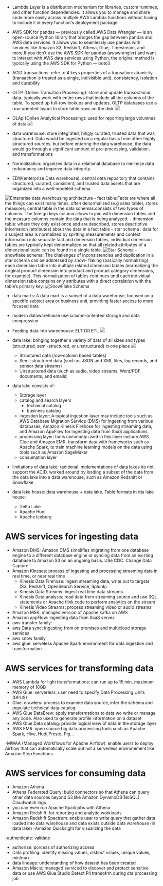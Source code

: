 - Lambda Layer is a distribution mechanism for libraries, custom runtimes, and other function dependencies. It allows you to manage and share code more easily across multiple AWS Lambda functions without having to include it in every function's deployment package
- AWS SDK for pandas — previously called AWS Data Wrangler — is an open-source Python library that bridges the gap between pandas and AWS data services. It allows you to seamlessly use pandas with services like Amazon S3, Redshift, Athena, Glue, Timestream, and more.If you don’t use the AWS SDK for pandas (awswrangler) and want to interact with AWS data services using Python, the original method is typically using the AWS SDK for Python — boto3
- ACID transactions: refer to 4 keys properties of a transation: atomicity (transaction is treated as a single, indivisible unit), consistency, isolation and durability 
- OLTP (Online Transation Processing): store and update *transactional* data. typically work with entire rows that include all the columns of the table. To speed up full-row lookups and updates, OLTP databases use a row-oriented layout to store table rows on the disk
![](../images/OLTP.png)

- OLAp (Onlien Analytical Processing): used for reporting large volumnes of data
![](../images/colum_oritented_layout.png)
- data warehouse: store integrated, hihgly curated, trusted data that was structured. Data would be ingested on a
regular basis from other highly structured sources, but before entering the data warehouse, the
data would go through a significant amount of pre-processing, validation, and transformations
- Normalization: organizes data in a relational database to minimize data redundancy and improve data integrity.
- EDW(enterprise Data warehouse): central data repository that contains structured,
curated, consistent, and trusted data assets that are organized into a well-modeled schema

![Enterprise data warehousing architecture](../images/enterprise_datawarehouse_architecture.png)
    - fact table:Facts are where all the things can exist many times, often denormalized (e.g sales table), stores measures; central table in the data schemas.consists of two types of columns. The foreign keys column allows to join with dimension tables and the measure columns contain the data that is being analyzed.
    - dimension table: where they only exist once and are described, stores descriptive information (attributes) about the data in a fact table
    - star schema : data for a subject area is normalized by splitting measurements and
context information into separate fact and dimension tables, individual dimension tables are
typically kept denormalized so that all related attributes of a dimensional topic can be found in
a single table.
    ![Star Schema](../images/star_schema.png)
    - snowflake schema: The challenges of inconsistencies and duplication in a star schema can be addressed by snow-
flaking (basically normalizing) each dimension table into multiple related dimension tables
(normalizing the original product dimension into product and product category dimensions, for
example). This normalization of tables continues until each individual dimension table contains
only attributes with a direct correlation with the table’s primary key.
    ![SnowFlake Schema](../images/snowflake_schema.png)
- data marts: A data mart is a subset of a data warehouse, focused on a specific subject area or business unit, providing faster access to more focused data
- modern datawarehouse use column-oritented storage and data compression
- Feeding data into wareehouse: ELT OR ETL 
![](../images/ETL.png)

- data lake: bringing together a variety of data of all sizes and types (structured, semi-structured, or unstructured) in one place
![](../images/data_lake.png)
    - Structured data (row-column based tables)
    - Semi-structured data (such as JSON and XML files, log records, and sensor data streams)
    - Unstructured data (such as audio, video streams, Word/PDF documents, and emails)
- data lake consists of: 
    - Storage layer
    - catalog and search layers
        - technical catalog
        - business catalog
    - ingestion layer: A typical ingestion layer may include tools such as AWS Database Migration Service (DMS) for
ingesting from various databases, Amazon Kinesis Firehose for ingesting streaming data, and
Amazon AppFlow for ingesting data from SaaS applications.
    - processing layer: tools commonly used in this layer include AWS Glue and Amazon EMR. transform
data with frameworks such as Apache Spark, to train machine learning models on the data using
tools such as Amazon SageMaker
    - consumption layer
- limitations of data lake: raditional implementations of data lakes do not support the ACID. worked around by loading a subset of the data from the data lake into a data warehouse, such as Amazon Redshift or Snowflake

- data lake house: data warehouse + data lake. Table formats in dta lake house:
    - Delta Lake
    - Apache Hudi
    - Apache Iceberg

# AWS services for ingesting data
- Amazon DMS: Amazon DMS simplifies migrating from one database engine to a different database
engine or syncing data from an existing database to Amazon S3 on an ongoing basis. USe CDC: Change Data Capture
- Amazon Kineses: process of ingesting and processing streaming data in real time, or near real time
    - Kinesis Data Firehose: ingest streaming data, write out to targets (S3, Redshift, OpenSearch Service, Splunk)
    - Kinesis Data Streams: ingest real time data streams
    - Kinesis Data analysis: read data from streaming source and use SQL statements or Apache flink code to perform analytics on the stream
    - Kinesis Video Streams: process streaming video or audio streams
- Amazon MSK: managed version of Apache kafka on AWS
- Amazon appFlow: ingesting data from SaaS serves
- aws transfer family: 
- aws Data sync: ingesting from on premises and multicloud storage services
- aws snow family
- aws glue: serveless Apache Spark environment for data ingestion and transformation

# AWS services for transforming data
- AWS Lambda for light transformations: can run up to 15 min, mazimum memory of 10GB
- AWS Glue: serverless, user need to specify Data Processing Units (DPUS)
- Glue. crawlers: process to examine data source, infer the schema and populate technical data catalog
- AWS Glue DataBrew: apply transformations to data wo write or manage any code. Also used to generate profile information on a dataset
- AWS Glue Data catalog: provide logical view of data in the storage layer
 - AWS EMR: open source big data processing tools such as Apache Spark, Hive, Hudi,Presto, Pig...


-MWAA (Managed Workflows for Apache Airflow): enable users to deploy Airflow that can automatically scale out
not a serverless environement like Amazon Step Functions

# AWS services for consuming  data
- Amazon Athena 
- Athena Federated Query: build connectors so that Athena can query other data sources beyond S3 like Amazon DynamoDB(NoSQL), Cloudwatch logs
- you can even run Apache Sparkjobs with Athena
- Amazon Redshift: for reporting and analytic workloads
- Amazon Redshift Spectrum: enable user to write query that gather data loaded into data warehouse and data exists outside data warehouse (in data lake)
-Amazon Quicksight for visualizing the data

-authenticate: validate
- authorize: porcess of authorizing access
- Data profiling: identify missing values, distinct values, unique values, min/max
- data lineage: understanding of how dataset has been created
- Amazon Macie: managed serviced to discover and protect sensitive data or use AWS Glue Studio Detect PII transofrm during dta processing job